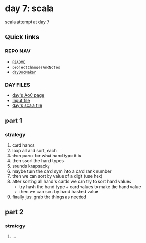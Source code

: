 # day 7: scala
scala attempt at day 7
## Quick links
### REPO NAV
* [`README`](./README.md)
* [`projectChangesAndNotes`](./projectChangesAndNotes.md)
* [`dayDocMaker`](./dayDocMaker.md)
### DAY FILES
* [day's AoC page](https://adventofcode.com/2023/day/7)
* [Input file](https://adventofcode.com/2023/day/7/input)
* [day's scala file](../../src/main/scala/day7.scala)
## part 1
### strategy
1. card hands
2. loop all and sort, each
3. then parse for what hand type it is
4. then ssort the hand types
5. sounds knapsacky
6. maybe turn the card sym into a card rank number
7. then we can sort by value of a digit (use hex)
8. after sorting all hand's cards we can try to sort hand values
    * try hash the hand type + card values to make the hand value
    * then we can sort by hand hashed value
9. finally just grab the things as needed
## part 2
### strategy
1. ...
